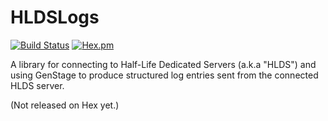 # HLDSLogs

  [![Build Status](https://travis-ci.org/JonnyPower/hlds_logs.svg?branch=master)](https://travis-ci.org/JonnyPower/hlds_logs)
  [![Hex.pm](https://img.shields.io/hexpm/v/hlds_logs.svg)](https://hex.pm/packages/hlds_logs)

  A library for connecting to Half-Life Dedicated Servers (a.k.a "HLDS") and using GenStage to produce structured
  log entries sent from the connected HLDS server.

  (Not released on Hex yet.)